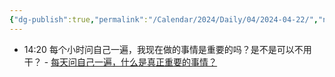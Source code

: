 ```yaml
---
{"dg-publish":true,"permalink":"/Calendar/2024/Daily/04/2024-04-22/","noteIcon":1,"created":"2024-04-22","updated":"2024-04-22"}
---
```


- 14:20 每个小时问自己一遍，我现在做的事情是重要的吗？是不是可以不用干？ - [每天问自己一遍，什么是真正重要的事情？](https://wx.zsxq.com/dweb2/index/topic_detail/5122515411458444)